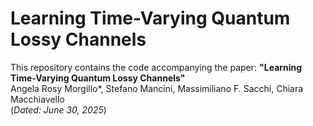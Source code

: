 # Learning Time-Varying Quantum Lossy Channels

This repository contains the code accompanying the paper:
**"Learning Time-Varying Quantum Lossy Channels"**  
Angela Rosy Morgillo\*, Stefano Mancini, Massimiliano F. Sacchi, Chiara Macchiavello  
(*Dated: June 30, 2025*)
